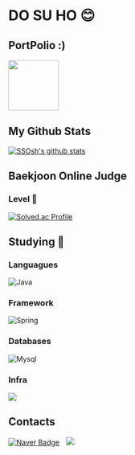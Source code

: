 <!-- ![header](https://capsule-render.vercel.app/api?type=waving&color=E3826C&height=250&section=header&text=SSOsh's%20github&fontSize=90&animation=fadeIn&fontAlignY=38&desc=%20&descAlignY=62&descAlign=62)
-->
# DO SU HO 😊

## PortPolio :)
<a href="https://ssosuho.notion.site/ssosuho/ed1b0d0f17dd4666a4cb53f477ba11ed"><img src="https://upload.wikimedia.org/wikipedia/commons/4/45/Notion_app_logo.png?20200221181224" height="100" width="100"></a>

## My Github Stats
[![SSOsh's github stats](https://github-readme-stats.vercel.app/api?username=SSOsh)](https://github.com/SSOsh/github-readme-stats)

## Baekjoon Online Judge
### Level 🤔
[![Solved.ac Profile](http://mazassumnida.wtf/api/v2/generate_badge?boj=tngh147258)](https://solved.ac/tngh147258)

## Studying 📖
### Languagues
<!-- ![Python](https://img.shields.io/badge/Python-3776AB.svg?&style=for-the-badge&logo=Python&logoColor=white) -->
![Java](https://img.shields.io/badge/Java-007396.svg?&style=for-the-badge&logo=Java&logoColor=white)
<!-- ![Elixir](https://img.shields.io/badge/Elixir-4B275F.svg?&style=for-the-badge&logo=Elixir&logoColor=white) -->
<!-- ![Github](https://img.shields.io/badge/Github-181717.svg?&style=for-the-badge&logo=Github&logoColor=white) -->


### Framework
![Spring](https://img.shields.io/badge/Spring-6DB33F.svg?&style=for-the-badge&logo=Spring&logoColor=white)
<!-- ![Django](https://img.shields.io/badge/Django-092E20.svg?&style=for-the-badge&logo=Django&logoColor=white) -->

### Databases
![Mysql](https://img.shields.io/badge/Mysql-4479A1.svg?&style=for-the-badge&logo=Mysql&logoColor=white)

### Infra
<img src="https://camo.githubusercontent.com/a63d446ea7eb4ce0ace0eb6b8f7fe00da02933b2f16baae7e7de800aef446355/68747470733a2f2f696d672e736869656c64732e696f2f62616467652f416d617a6f6e204157532d6f72616e67653f7374796c653d666c6174266c6f676f3d416d617a6f6e253230415753266c6f676f436f6c6f723d7768697465" data-canonical-src="https://img.shields.io/badge/Amazon AWS-orange?style=flat&amp;logo=Amazon%20AWS&amp;logoColor=white" style="max-width: 100%;">

## Contacts
[![Naver Badge](https://img.shields.io/badge/Naver-03C75A?style=flat-square&logo=Naver&logoColor=white&link=mailto:tngh147258@naver.com)](mailto:tngh147258@naver.com)
<img
src="http://img.shields.io/badge/-Instagram-white?style=flat&logo=Instagram&link=https://instagram.com/sso_suho/"
style="height : auto; margin-left : 10px; margin-right : 10px;"/>
</a> <a href="mailto:tngh147258@gmail.com">
